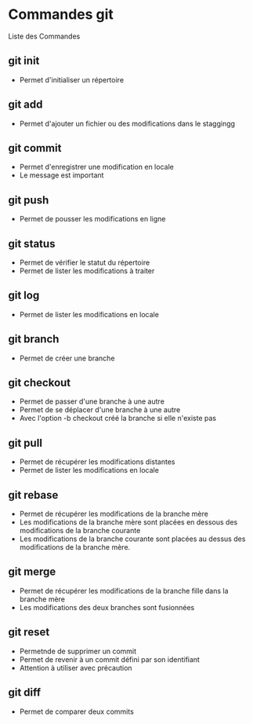 # Commandes git

Liste des Commandes

## git init
- Permet d'initialiser un répertoire

## git add
- Permet d'ajouter un fichier ou des modifications dans le staggingg

## git commit
- Permet d'enregistrer une modification en locale
- Le message est important

## git push
- Permet de pousser les modifications en ligne

## git status
- Permet de vérifier le statut du répertoire
- Permet de lister les modifications à traiter

## git log
- Permet de lister les modifications en locale

## git branch
- Permet de créer une branche

## git checkout
- Permet de passer d'une branche à une autre
- Permet de se déplacer d'une branche à une autre
- Avec l'option -b checkout créé la branche si elle n'existe pas

## git pull
- Permet de récupérer les modifications distantes
- Permet de lister les modifications en locale

## git rebase 
- Permet de récupérer les modifications de la branche mère
- Les modifications de la branche mère sont placées en dessous des modifications de la branche courante
- Les modifications de la branche courante sont placées au dessus des modifications de la branche mère.

## git merge 
- Permet de récupérer les modifications de la branche fille dans la branche mère
- Les modifications des deux branches sont fusionnées

## git reset
- Permetnde de supprimer un commit 
- Permet de revenir à un commit défini par son identifiant
- Attention à utiliser avec précaution

## git diff 
- Permet de comparer deux commits